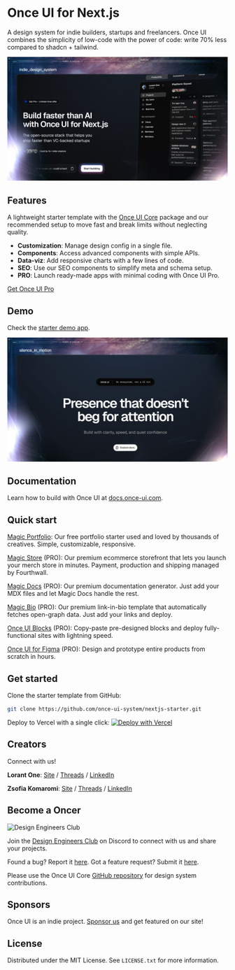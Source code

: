 # Once UI for Next.js

A design system for indie builders, startups and freelancers. Once UI combines the simplicity of low-code with the power of code: write 70% less compared to shadcn + tailwind.

![Once UI](public/images/og/home.jpg)

## Features

A lightweight starter template with the [Once UI Core](https://github.com/once-ui-system/core) package and our recommended setup to move fast and break limits without neglecting quality.

* **Customization**: Manage design config in a single file.
* **Components**: Access advanced components with simple APIs.
* **Data-viz**: Add responsive charts with a few lines of code.
* **SEO**: Use our SEO components to simplify meta and schema setup.
* **PRO**: Launch ready-made apps with minimal coding with Once UI Pro.

[Get Once UI Pro](https://once-ui.com/pricing)

## Demo

Check the [starter demo app](https://demo.once-ui.com).

![Once UI](public/images/demo.jpg)

## Documentation

Learn how to build with Once UI at [docs.once-ui.com](https://docs.once-ui.com/once-ui/quick-start).

## Quick start

[Magic Portfolio](https://once-ui.com/products/magic-portfolio): Our free portfolio starter used and loved by thousands of creatives. Simple, customizable, responsive.

[Magic Store](https://once-ui.com/products/magic-store) (PRO): Our premium ecommerce storefront that lets you launch your merch store in minutes. Payment, production and shipping managed by Fourthwall.

[Magic Docs](https://once-ui.com/products/magic-docs) (PRO): Our premium documentation generator. Just add your MDX files and let Magic Docs handle the rest.

[Magic Bio](https://once-ui.com/products/magic-bio) (PRO): Our premium link-in-bio template that automatically fetches open-graph data. Just add your links and deploy.

[Once UI Blocks](https://once-ui.com/blocks) (PRO): Copy-paste pre-designed blocks and deploy fully-functional sites with lightning speed.

[Once UI for Figma](https://once-ui.com/figma) (PRO): Design and prototype entire products from scratch in hours.

## Get started

Clone the starter template from GitHub:
```bash
git clone https://github.com/once-ui-system/nextjs-starter.git
```

Deploy to Vercel with a single click:
[![Deploy with Vercel](https://vercel.com/button)](https://vercel.com/new/clone?repository-url=https%3A%2F%2Fgithub.com%2Fonce-ui-system%2Fnextjs-starter&redirect-url=https%3A%2F%2Fonce-ui.com%2F)

## Creators

Connect with us!

**Lorant One**: [Site](https://lorant.one) / [Threads](https://www.threads.net/@lorant.one) / [LinkedIn](https://www.linkedin.com/in/lorant-one/)

**Zsofia Komaromi**: [Site](https://zsofia.pro) / [Threads](https://www.threads.net/@zsofia_kom) / [LinkedIn](https://www.linkedin.com/in/zsofiakomaromi/)

## Become a Oncer

![Design Engineers Club](https://docs.once-ui.com/images/docs/vibe-coding-dark.jpg)

Join the [Design Engineers Club](https://discord.com/invite/5EyAQ4eNdS) on Discord to connect with us and share your projects.

Found a bug? Report it [here](https://github.com/once-ui-system/nextjs-starter/issues/new?labels=bug&template=bug_report.md). Got a feature request? Submit it [here](https://github.com/once-ui-system/nextjs-starter/issues/new?labels=feature%20request&template=feature_request.md).

Please use the Once UI Core [GitHub repository](https://github.com/once-ui-system/core) for design system contributions.

## Sponsors

Once UI is an indie project. [Sponsor us](https://github.com/sponsors/once-ui-system) and get featured on our site!

## License

Distributed under the MIT License. See `LICENSE.txt` for more information.